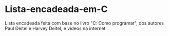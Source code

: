 # Lista-encadeada-em-C
Lista encadeada feita com base no livro "C: Como programar", dos autores Paul Deitel e Harvey Deitel, e vídeos na internet

